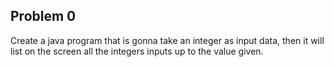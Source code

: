 ## Problem 0
Create a java program that is gonna take an integer as input data, 
then it will list on the screen all the integers inputs up to the value given.
